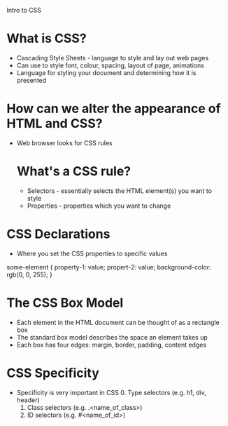 Intro to CSS

# What is CSS?
- Cascading Style Sheets - language to style and lay out web pages
- Can use to style font, colour, spacing, layout of page, animations
- Language for styling your document and determining how it is presented

# How can we alter the appearance of HTML and CSS?
- Web browser looks for CSS rules
    # What's a CSS rule?
    - Selectors - essentially selects the HTML element(s) you want to style
    - Properties - properties which you want to change

# CSS Declarations
- Where you set the CSS properties to specific values

some-element {
    property-1: value;
    propert-2: value;
    background-color: rgb(0, 0, 255);
}

# The CSS Box Model
- Each element in the HTML document can be thought of as a rectangle box
- The standard box model describes the space an element takes up
- Each box has four edges: margin, border, padding, content edges

# CSS Specificity 
- Specificity is very important in CSS
    0. Type selectors (e.g. h1, div, header)
    1. Class selectors (e.g. .<name_of_class>)
    2. ID selectors (e.g. #<name_of_id>)


